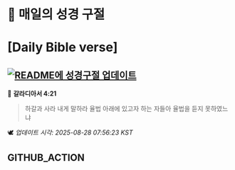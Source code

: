 # 🙏 매일의 성경 구절
# [Daily Bible verse]
## [![README에 성경구절 업데이트](https://github.com/DONGSUKA/first_test/actions/workflows/update-readme-bible.yml/badge.svg)](https://github.com/DONGSUKA/first_test/actions/workflows/update-readme-bible.yml)
<!-- START_BIBLE_VERSE -->
📖 **갈라디아서 4:21**
> 하갈과 사라 내게 말하라 율법 아래에 있고자 하는 자들아 율법을 듣지 못하였느냐

🕊️ _업데이트 시각: 2025-08-28 07:56:23 KST_
  <!-- END_BIBLE_VERSE -->
## GITHUB_ACTION
